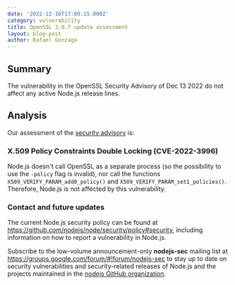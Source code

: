 ```yaml
---
date: '2022-12-16T17:00:15.000Z'
category: vulnerability
title: OpenSSL 3.0.7 update assessment
layout: blog-post
author: Rafael Gonzaga
---
```


## Summary

The vulnerability in the OpenSSL Security Advisory of Dec 13 2022 do not affect any active Node.js release lines.

## Analysis

Our assessment of the [security advisory](https://mta.openssl.org/pipermail/openssl-announce/2022-December/000246.html) is:

### X.509 Policy Constraints Double Locking (CVE-2022-3996)

Node.js doesn't call OpenSSL as a separate process (so the possibility to use the `-policy` flag is invalid), nor call
the functions `X509_VERIFY_PARAM_add0_policy()` and `X509_VERIFY_PARAM_set1_policies()`.
Therefore, Node.js is not affected by this vulnerability.

### Contact and future updates

The current Node.js security policy can be found at <https://github.com/nodejs/node/security/policy#security>,
including information on how to report a vulnerability in Node.js.

Subscribe to the low-volume announcement-only **nodejs-sec** mailing list at
https://groups.google.com/forum/#!forum/nodejs-sec to stay up to date on
security vulnerabilities and security-related releases of Node.js and the
projects maintained in the
[nodejs GitHub organization](https://github.com/nodejs).
